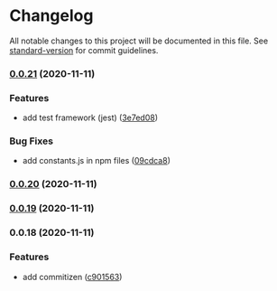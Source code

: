# Changelog

All notable changes to this project will be documented in this file. See [standard-version](https://github.com/conventional-changelog/standard-version) for commit guidelines.

### [0.0.21](https://gitlab.com/smallcase/mobile/gateway/react-native-smallcase-gateway/compare/v0.0.20...v0.0.21) (2020-11-11)


### Features

* add test framework (jest) ([3e7ed08](https://gitlab.com/smallcase/mobile/gateway/react-native-smallcase-gateway/commit/3e7ed08d0aa1e2d92224eff346016fe352aa644b))


### Bug Fixes

* add constants.js in npm files ([09cdca8](https://gitlab.com/smallcase/mobile/gateway/react-native-smallcase-gateway/commit/09cdca8cf45d1d2575606cb165921f629d04e4bd))

### [0.0.20](https://gitlab.com/smallcase/mobile/gateway/react-native-smallcase-gateway/compare/v0.0.19...v0.0.20) (2020-11-11)

### [0.0.19](https://gitlab.com/smallcase/mobile/gateway/react-native-smallcase-gateway/compare/v0.0.18...v0.0.19) (2020-11-11)

### 0.0.18 (2020-11-11)


### Features

* add commitizen ([c901563](https://gitlab.com/smallcase/mobile/gateway/react-native-smallcase-gateway/commit/c901563b1bedcd7de4c9839b1e4aa720a076f61c))
